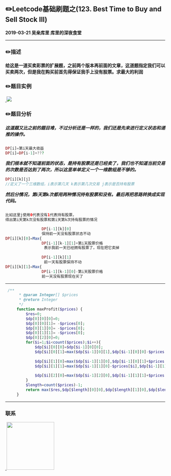 ## :pencil2:Leetcode基础刷题之(123. Best Time to Buy and Sell Stock III)
**2019-03-21 吴亲库里 库里的深夜食堂**
****
### :pencil2:描述
**给这是一道买卖彩票的扩展题，之前两个版本再前面的文章，这道题指定我们可以 买卖两次，但是我在购买前首先得保证我手上没有股票。求最大的利润**
### :pencil2:题目实例
<a href="https://github.com/wuqinqiang/">
​    <img src="https://github.com/wuqinqiang/Lettcode-php/blob/master/images/123.png">
</a> 

### :pencil2:题目分析
***这道题又比之前的题目难，不过分析还是一样的，我们还是先来进行定义状态和递推的操作。***
```php

DP[i]=第i天最大收益
DP[i]=DP[i-1]+???
```
***我们根本就不知道前面的状态，是持有股票还是已经卖了，我们也不知道当前交易的次数是否达到了两次，所以这里单单定义一个一维数组是不够的。***
```php
DP[i][k][j]    
//定义了一个三维数组，i表示第几天 k表示第几次交易 j表示是否持有股票
```
***然后分情况，第i天第k次都用两种情况持有股票和没有。最后再把思路转换成实现代码。***

```php

比如这里j使用0代表没有1代表持有股票，
得出第i天第k次没有股票和第i天第k次持有股票的情况

                DP[i-1][k][0]  
                保持前一天没有股票状态不动
DP[i][k][0]=Max{
                DP[i-1][k-1][1]+第i天股票价格    
                 表示我前一天已经拥有股票了，现在把它卖掉
               
                DP[i-1][k][1]                  
                 前一天有股票保持不动   
DP[i][k][1]=Max{  
                DP[i-1][k-1][0]-第i天股票价格     
                前一天没有股票现在买了             
```

******

```php
 /**
      * @param Integer[] $prices
      * @return Integer
      */
     function maxProfit($prices) {
         $res=0;
         $dp[0][0][0]=0;
         $dp[0][0][1]= -$prices[0];
         $dp[0][1][0]= -$prices[0];
         $dp[0][1][1]= -$prices[0];
         $dp[0][2][0]=0;
         for($i=1;$i<count($prices);$i++){
             $dp[$i][0][0]=$dp[$i-1][0][0];
             $dp[$i][0][1]=max($dp[$i-1][0][1],$dp[$i-1][0][0]-$prices[$i]);
             
             $dp[$i][1][0]=max($dp[$i-1][1][0],$dp[$i-1][0][1]+$prices[$i]);
             $dp[$i][1][1]=max($dp[$i-1][1][0]-$prices[$i],$dp[$i-1][1][1]);
             
             $dp[$i][2][0]=max($dp[$i-1][2][0],$dp[$i-1][1][1]+$prices[$i]);
         }
         $length=count($prices)-1;
         return max($res,$dp[$length][0][0],$dp[$length][1][0],$dp[$length][2][0]);
     }
```
****

### 联系

<a href="https://github.com/wuqinqiang/">
​    <img src="https://github.com/wuqinqiang/Lettcode-php/blob/master/qrcode_for_gh_c194f9d4cdb1_430.jpg" width="150px" height="150px">
</a> 
   
    
    
    


